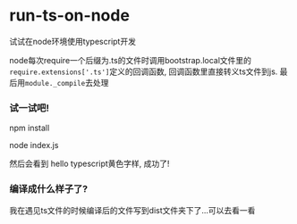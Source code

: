 # run-ts-on-node
试试在node环境使用typescript开发

node每次require一个后缀为.ts的文件时调用bootstrap.local文件里的`require.extensions['.ts']`定义的回调函数, 回调函数里直接转义ts文件到js. 最后用`module._compile`去处理

### 试一试吧!

npm install

node index.js

然后会看到 hello typescript黄色字样, 成功了!

### 编译成什么样子了?

我在遇见ts文件的时候编译后的文件写到dist文件夹下了...可以去看一看